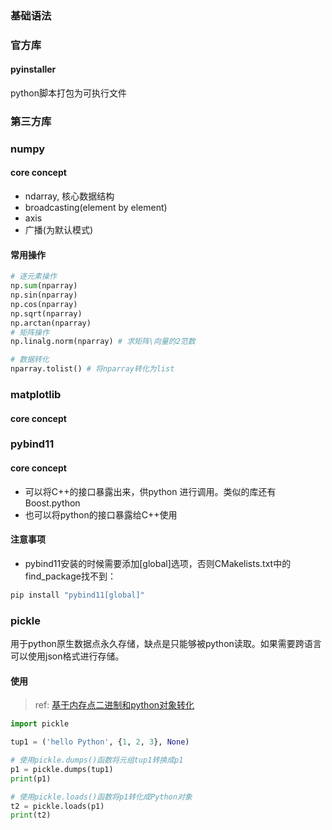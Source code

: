 ### 基础语法

### 官方库
#### pyinstaller 
python脚本打包为可执行文件
### 第三方库
### numpy
####  core concept
- ndarray, 核心数据结构
- broadcasting(element by element)
- axis
- 广播(为默认模式)
#### 常用操作
```python
# 逐元素操作
np.sum(nparray) 
np.sin(nparray) 
np.cos(nparray)
np.sqrt(nparray) 
np.arctan(nparray) 
# 矩阵操作
np.linalg.norm(nparray) # 求矩阵\向量的2范数

# 数据转化
nparray.tolist() # 将nparray转化为list
```

### matplotlib
#### core concept

### pybind11
#### core concept
- 可以将C++的接口暴露出来，供python 进行调用。类似的库还有Boost.python
- 也可以将python的接口暴露给C++使用
#### 注意事项
- pybind11安装的时候需要添加[global]选项，否则CMakelists.txt中的find_package找不到：
```bash
pip install "pybind11[global]"
```
### pickle
用于python原生数据点永久存储，缺点是只能够被python读取。如果需要跨语言可以使用json格式进行存储。
#### 使用
> ref: [基于内存点二进制和python对象转化](https://zhuanlan.zhihu.com/p/544792469)
```python
import pickle

tup1 = ('hello Python', {1, 2, 3}, None)

# 使用pickle.dumps()函数将元组tup1转换成p1
p1 = pickle.dumps(tup1)
print(p1)

# 使用pickle.loads()函数将p1转化成Python对象
t2 = pickle.loads(p1)
print(t2)
```